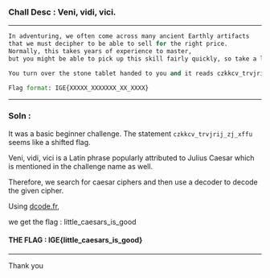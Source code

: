 ### Chall Desc : Veni, vidi, vici.

---

```py
In adventuring, we often come across many ancient Earthly artifacts 
that we must decipher to be able to sell for the right price. 
Normally, this takes years of experience to master, 
but you might be able to pick up this skill fairly quickly, so take a look!

You turn over the stone tablet handed to you and it reads czkkcv_trvjrij_zj_xffu

Flag format: IGE{XXXXX_XXXXXXX_XX_XXXX}
```

---

### Soln : 

It was a basic beginner challenge. The statement `czkkcv_trvjrij_zj_xffu` seems like a shifted flag.

Veni, vidi, vici is a Latin phrase popularly attributed to Julius Caesar which is mentioned in the challenge name as well.

Therefore, we search for caesar ciphers and then use a decoder to decode the given cipher.

Using [dcode.fr](https://www.dcode.fr/caesar-cipher),

we get the flag : little_caesars_is_good

#### THE FLAG : IGE{little_caesars_is_good}

---

Thank you

